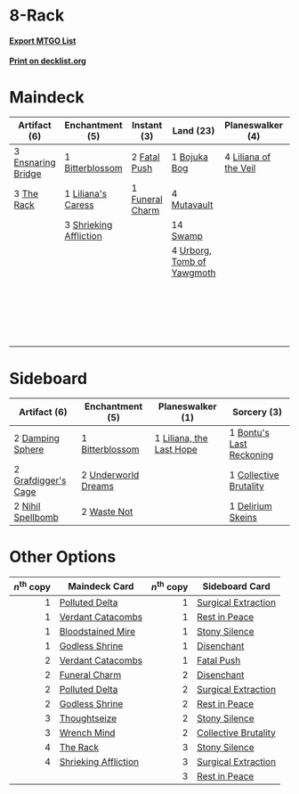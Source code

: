 # 8-Rack

#### [Export MTGO List](../collection/8-Rack/8-Rack.txt)
#### [Print on decklist.org](http://decklist.org/?deckmain=1%09Bitterblossom%0A1%09Bojuka%20Bog%0A2%09Collective%20Brutality%0A1%09Delirium%20Skeins%0A3%09Ensnaring%20Bridge%0A2%09Fatal%20Push%0A1%09Funeral%20Charm%0A4%09Inquisition%20of%20Kozilek%0A4%09Liliana%20of%20the%20Veil%0A1%09Liliana's%20Caress%0A4%09Mutavault%0A4%09Raven's%20Crime%0A3%09Shrieking%20Affliction%0A4%09Smallpox%0A14%09Swamp%0A3%09The%20Rack%0A2%09Thoughtseize%0A4%09Urborg,%20Tomb%20of%20Yawgmoth%0A2%09Wrench%20Mind&deckside=1%09Bitterblossom%0A1%09Bontu's%20Last%20Reckoning%0A1%09Collective%20Brutality%0A2%09Damping%20Sphere%0A1%09Delirium%20Skeins%0A2%09Grafdigger's%20Cage%0A1%09Liliana,%20the%20Last%20Hope%0A2%09Nihil%20Spellbomb%0A2%09Underworld%20Dreams%0A2%09Waste%20Not)
# Maindeck

|                                        Artifact (6)                                        |                                         Enchantment (5)                                         |                                       Instant (3)                                        |                                              Land (23)                                              |                                        Planeswalker (4)                                        |                                           Sorcery (19)                                            |
|--------------------------------------------------------------------------------------------|-------------------------------------------------------------------------------------------------|------------------------------------------------------------------------------------------|-----------------------------------------------------------------------------------------------------|------------------------------------------------------------------------------------------------|---------------------------------------------------------------------------------------------------|
|3 [Ensnaring Bridge](http://gatherer.wizards.com/Pages/Card/Details.aspx?multiverseid=15866)|1 [Bitterblossom](http://gatherer.wizards.com/Pages/Card/Details.aspx?multiverseid=397701)       |2 [Fatal Push](http://gatherer.wizards.com/Pages/Card/Details.aspx?multiverseid=423724)   |1 [Bojuka Bog](http://gatherer.wizards.com/Pages/Card/Details.aspx?multiverseid=376269)              |4 [Liliana of the Veil](http://gatherer.wizards.com/Pages/Card/Details.aspx?multiverseid=235597)|2 [Collective Brutality](http://gatherer.wizards.com/Pages/Card/Details.aspx?multiverseid=414380)  |
|3 [The Rack](http://gatherer.wizards.com/Pages/Card/Details.aspx?multiverseid=1139)         |1 [Liliana's Caress](http://gatherer.wizards.com/Pages/Card/Details.aspx?multiverseid=205035)    |1 [Funeral Charm](http://gatherer.wizards.com/Pages/Card/Details.aspx?multiverseid=108895)|4 [Mutavault](http://gatherer.wizards.com/Pages/Card/Details.aspx?multiverseid=370733)               |                                                                                                |1 [Delirium Skeins](http://gatherer.wizards.com/Pages/Card/Details.aspx?multiverseid=107435)       |
|                                                                                            |3 [Shrieking Affliction](http://gatherer.wizards.com/Pages/Card/Details.aspx?multiverseid=265409)|                                                                                          |14 [Swamp](http://gatherer.wizards.com/Pages/Card/Details.aspx?multiverseid=439858)                  |                                                                                                |4 [Inquisition of Kozilek](http://gatherer.wizards.com/Pages/Card/Details.aspx?multiverseid=416897)|
|                                                                                            |                                                                                                 |                                                                                          |4 [Urborg, Tomb of Yawgmoth](http://gatherer.wizards.com/Pages/Card/Details.aspx?multiverseid=383425)|                                                                                                |4 [Raven's Crime](http://gatherer.wizards.com/Pages/Card/Details.aspx?multiverseid=153487)         |
|                                                                                            |                                                                                                 |                                                                                          |                                                                                                     |                                                                                                |4 [Smallpox](http://gatherer.wizards.com/Pages/Card/Details.aspx?multiverseid=382367)              |
|                                                                                            |                                                                                                 |                                                                                          |                                                                                                     |                                                                                                |2 [Thoughtseize](http://gatherer.wizards.com/Pages/Card/Details.aspx?multiverseid=438676)          |
|                                                                                            |                                                                                                 |                                                                                          |                                                                                                     |                                                                                                |2 [Wrench Mind](http://gatherer.wizards.com/Pages/Card/Details.aspx?multiverseid=438681)           |


# Sideboard

|                                         Artifact (6)                                         |                                       Enchantment (5)                                        |                                         Planeswalker (1)                                          |                                            Sorcery (3)                                            |
|----------------------------------------------------------------------------------------------|----------------------------------------------------------------------------------------------|---------------------------------------------------------------------------------------------------|---------------------------------------------------------------------------------------------------|
|2 [Damping Sphere](http://gatherer.wizards.com/Pages/Card/Details.aspx?multiverseid=443101)   |1 [Bitterblossom](http://gatherer.wizards.com/Pages/Card/Details.aspx?multiverseid=397701)    |1 [Liliana, the Last Hope](http://gatherer.wizards.com/Pages/Card/Details.aspx?multiverseid=414388)|1 [Bontu's Last Reckoning](http://gatherer.wizards.com/Pages/Card/Details.aspx?multiverseid=430749)|
|2 [Grafdigger's Cage](http://gatherer.wizards.com/Pages/Card/Details.aspx?multiverseid=278452)|2 [Underworld Dreams](http://gatherer.wizards.com/Pages/Card/Details.aspx?multiverseid=129779)|                                                                                                   |1 [Collective Brutality](http://gatherer.wizards.com/Pages/Card/Details.aspx?multiverseid=414380)  |
|2 [Nihil Spellbomb](http://gatherer.wizards.com/Pages/Card/Details.aspx?multiverseid=442215)  |2 [Waste Not](http://gatherer.wizards.com/Pages/Card/Details.aspx?multiverseid=420734)        |                                                                                                   |1 [Delirium Skeins](http://gatherer.wizards.com/Pages/Card/Details.aspx?multiverseid=107435)       |


# Other Options

|*n*<sup>th</sup> copy|                                         Maindeck Card                                         |*n*<sup>th</sup> copy|                                        Sideboard Card                                         |
|--------------------:|-----------------------------------------------------------------------------------------------|--------------------:|-----------------------------------------------------------------------------------------------|
|                    1|[Polluted Delta](http://gatherer.wizards.com/Pages/Card/Details.aspx?multiverseid=405104)      |                    1|[Surgical Extraction](http://gatherer.wizards.com/Pages/Card/Details.aspx?multiverseid=397706) |
|                    1|[Verdant Catacombs](http://gatherer.wizards.com/Pages/Card/Details.aspx?multiverseid=405113)   |                    1|[Rest in Peace](http://gatherer.wizards.com/Pages/Card/Details.aspx?multiverseid=442021)       |
|                    1|[Bloodstained Mire](http://gatherer.wizards.com/Pages/Card/Details.aspx?multiverseid=405094)   |                    1|[Stony Silence](http://gatherer.wizards.com/Pages/Card/Details.aspx?multiverseid=247425)       |
|                    1|[Godless Shrine](http://gatherer.wizards.com/Pages/Card/Details.aspx?multiverseid=405099)      |                    1|[Disenchant](http://gatherer.wizards.com/Pages/Card/Details.aspx?multiverseid=847)             |
|                    2|[Verdant Catacombs](http://gatherer.wizards.com/Pages/Card/Details.aspx?multiverseid=405113)   |                    1|[Fatal Push](http://gatherer.wizards.com/Pages/Card/Details.aspx?multiverseid=423724)          |
|                    2|[Funeral Charm](http://gatherer.wizards.com/Pages/Card/Details.aspx?multiverseid=108895)       |                    2|[Disenchant](http://gatherer.wizards.com/Pages/Card/Details.aspx?multiverseid=847)             |
|                    2|[Polluted Delta](http://gatherer.wizards.com/Pages/Card/Details.aspx?multiverseid=405104)      |                    2|[Surgical Extraction](http://gatherer.wizards.com/Pages/Card/Details.aspx?multiverseid=397706) |
|                    2|[Godless Shrine](http://gatherer.wizards.com/Pages/Card/Details.aspx?multiverseid=405099)      |                    2|[Rest in Peace](http://gatherer.wizards.com/Pages/Card/Details.aspx?multiverseid=442021)       |
|                    3|[Thoughtseize](http://gatherer.wizards.com/Pages/Card/Details.aspx?multiverseid=438676)        |                    2|[Stony Silence](http://gatherer.wizards.com/Pages/Card/Details.aspx?multiverseid=247425)       |
|                    3|[Wrench Mind](http://gatherer.wizards.com/Pages/Card/Details.aspx?multiverseid=438681)         |                    2|[Collective Brutality](http://gatherer.wizards.com/Pages/Card/Details.aspx?multiverseid=414380)|
|                    4|[The Rack](http://gatherer.wizards.com/Pages/Card/Details.aspx?multiverseid=1139)              |                    3|[Stony Silence](http://gatherer.wizards.com/Pages/Card/Details.aspx?multiverseid=247425)       |
|                    4|[Shrieking Affliction](http://gatherer.wizards.com/Pages/Card/Details.aspx?multiverseid=265409)|                    3|[Surgical Extraction](http://gatherer.wizards.com/Pages/Card/Details.aspx?multiverseid=397706) |
|                     |                                                                                               |                    3|[Rest in Peace](http://gatherer.wizards.com/Pages/Card/Details.aspx?multiverseid=442021)       |

